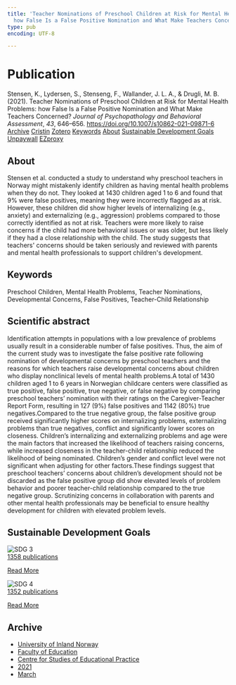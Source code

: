 ```yaml
---
title: 'Teacher Nominations of Preschool Children at Risk for Mental Health Problems:
  how False Is a False Positive Nomination and What Make Teachers Concerned?'
type: pub
encoding: UTF-8

---
```

<h1>Publication</h1>
<article id="csl-bib-container-T7SGXAJQ" class="csl-bib-container">
  <div class="csl-bib-body"> <div class="csl-entry">Stensen, K., Lydersen, S., Stenseng, F., Wallander, J. L. A., &#38; Drugli, M. B. (2021). Teacher Nominations of Preschool Children at Risk for Mental Health Problems: how False Is a False Positive Nomination and What Make Teachers Concerned? <i>Journal of Psychopathology and Behavioral Assessment</i>, <i>43</i>, 646–656. <a href="https://doi.org/10.1007/s10862-021-09871-6">https://doi.org/10.1007/s10862-021-09871-6</a></div> </div>
  <div class="csl-bib-buttons">
    <a href="#taxonomy-article-T7SGXAJQ" alt="archive" class="csl-bib-button">Archive</a>
    <a href="https://app.cristin.no/results/show.jsf?id=1896237" alt="Cristin" class="csl-bib-button">Cristin</a>
    <a href="http://zotero.org/groups/5881554/items/T7SGXAJQ" alt="Zotero" class="csl-bib-button">Zotero</a>
    <a href="#keywords-article-T7SGXAJQ" alt="keywords" class="csl-bib-button">Keywords</a>
    <a href="#about-article-T7SGXAJQ" alt="about_pub" class="csl-bib-button">About</a>
    <a href="#sdg-article-T7SGXAJQ" alt="sdg" class="csl-bib-button">Sustainable Development Goals</a>
    <a href="https://link.springer.com/content/pdf/10.1007/s10862-021-09871-6.pdf" alt="Unpaywall" class="csl-bib-button">Unpaywall</a>
    <a href="https://link.springer.com/content/pdf/10.1007/s10862-021-09871-6.pdf" alt="EZproxy" class="csl-bib-button">EZproxy</a>
  </div>
  <div id="csl-bib-meta-container-T7SGXAJQ"></div>
</article>
<div id="csl-bib-meta-T7SGXAJQ" class="csl-bib-meta">
  <article id="about-article-T7SGXAJQ" class="about_pub-article">
    <h1>About</h1>
    Stensen et al. conducted a study to understand why preschool teachers in Norway might mistakenly identify children as having mental health problems when they do not. They looked at 1430 children aged 1 to 6 and found that 9% were false positives, meaning they were incorrectly flagged as at risk. However, these children did show higher levels of internalizing (e.g., anxiety) and externalizing (e.g., aggression) problems compared to those correctly identified as not at risk. Teachers were more likely to raise concerns if the child had more behavioral issues or was older, but less likely if they had a close relationship with the child. The study suggests that teachers' concerns should be taken seriously and reviewed with parents and mental health professionals to support children's development.
  </article>
  <article id="keywords-article-T7SGXAJQ" class="keywords-article">
    <h1>Keywords</h1>
    Preschool Children, Mental Health Problems, Teacher Nominations, Developmental Concerns, False Positives, Teacher-Child Relationship
  </article>
  <article id="abstract-article-T7SGXAJQ" class="abstract-article">
    <h1>Scientific abstract</h1>
    Identification attempts in populations with a low prevalence of problems usually result in a considerable number of false 
positives. Thus, the aim of the current study was to investigate the false positive rate following nomination of developmental 
concerns by preschool teachers and the reasons for which teachers raise developmental concerns about children who display nonclinical levels of mental health problems.A total of 1430 children aged 1 to 6 years in Norwegian childcare centers were classified 
as true positive, false positive, true negative, or false negative by comparing preschool teachers’ nomination with their ratings on 
the Caregiver-Teacher Report Form, resulting in 127 (9%) false positives and 1142 (80%) true negatives.Compared to the true 
negative group, the false positive group received significantly higher scores on internalizing problems, externalizing problems 
than true negatives, conflict and significantly lower scores on closeness. Children’s internalizing and externalizing problems and 
age were the main factors that increased the likelihood of teachers raising concerns, while increased closeness in the teacher-child 
relationship reduced the likelihood of being nominated. Children’s gender and conflict level were not significant when adjusting 
for other factors.These findings suggest that preschool teachers’ concerns about children’s development should not be discarded 
as the false positive group did show elevated levels of problem behavior and poorer teacher-child relationship compared to the 
true negative group. Scrutinizing concerns in collaboration with parents and other mental health professionals may be beneficial 
to ensure healthy development for children with elevated problem levels.
  </article>
  <article id="sdg-article-T7SGXAJQ" class="sdg-article">
    <h1>Sustainable Development Goals</h1>
    <div class="sdg-container"><div id="sdg3" class="sdg">
        <img src="{{< params subfolder >}}images/sdg/sdg03_en.png" class="image" alt="SDG 3">
        <div class="sdg-overlay">
          <a href="/en/archive/?key=?sdg=3#archive" class="sdg-publication-count"><span>1358</span> publications</a>
          <p><a href="https://sdgs.un.org/goals/goal3" class="sdg-read-more">Read More</a></p>
        </div>
      </div> <div id="sdg4" class="sdg">
        <img src="{{< params subfolder >}}images/sdg/sdg04_en.png" class="image" alt="SDG 4">
        <div class="sdg-overlay">
          <a href="/en/archive/?key=?sdg=4#archive" class="sdg-publication-count"><span>1352</span> publications</a>
          <p><a href="https://sdgs.un.org/goals/goal4" class="sdg-read-more">Read More</a></p>
        </div>
      </div></div>
  </article>
  <article id="taxonomy-article-T7SGXAJQ" class="taxonomy-article">
    <h1>Archive</h1>
    <ul>
      <li>
        <a href="/en/archive/?key=3DCRN523">University of Inland Norway</a>
      </li>
      <li>
        <a href="/en/archive/?key=WYNZA47F">Faculty of Education</a>
      </li>
      <li>
        <a href="/en/archive/?key=G3SEU2Z2">Centre for Studies of Educational Practice</a>
      </li>
      <li>
        <a href="/en/archive/?key=9J5NBKMQ">2021</a>
      </li>
      <li>
        <a href="/en/archive/?key=LCGXRX3H">March</a>
      </li>
    </ul>
  </article>
</div>
